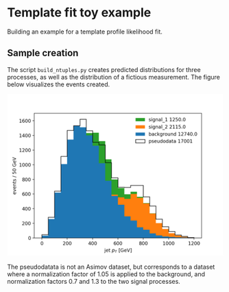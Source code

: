 # Template fit toy example
Building an example for a template profile likelihood fit.

## Sample creation
The script ```build_ntuples.py``` creates predicted distributions for three processes, as well as the distribution of a fictious measurement. The figure below visualizes the events created.

<img src="figures/stacked.png" alt="distribution of simulated processes and pseudodata" width="640"/>

The pseudodatata is not an Asimov dataset, but corresponds to a dataset where a normalization factor of 1.05 is applied to the background, and normalization factors 0.7 and 1.3 to the two signal processes.